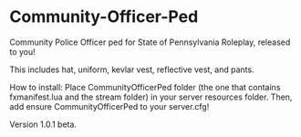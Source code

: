 # Community-Officer-Ped
Community Police Officer ped for State of Pennsylvania Roleplay, released to you!

This includes hat, uniform, kevlar vest, reflective vest, and pants.

How to install: Place CommunityOfficerPed folder (the one that contains fxmanifest.lua and the stream folder) in your server resources folder. Then, add ensure CommunityOfficerPed to your server.cfg!

Version 1.0.1 beta.
